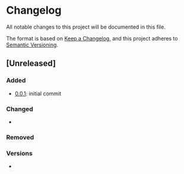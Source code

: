 # Changelog
All notable changes to this project will be documented in this file.

The format is based on [Keep a Changelog](https://keepachangelog.com/en/1.0.0/),
and this project adheres to [Semantic Versioning](https://semver.org/spec/v2.0.0.html).

## [Unreleased]

### Added
- [0.0.1]: initial commit


### Changed
- 

### Removed

### Versions
- [0.0.1]: https://github.com/twizou/yi-b3-devops-tp1/tree/2f87e40c4f8ccbbcfb1f0cb9a67cdd5da38be03a
